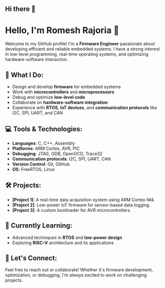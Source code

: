 ## Hi there 👋
# Hello, I'm Romesh Rajoria 👋

Welcome to my GitHub profile! I'm a **Firmware Engineer** passionate about developing efficient and reliable embedded systems. I have a strong interest in low-level programming, real-time operating systems, and optimizing hardware-software interaction.

## 🔧 What I Do:
- Design and develop **firmware** for embedded systems
- Work with **microcontrollers** and **microprocessors**
- Debug and optimize **low-level code**
- Collaborate on **hardware-software integration**
- Experience with **RTOS**, **IoT devices**, and **communication protocols** like I2C, SPI, UART, and CAN

## 💻 Tools & Technologies:
- **Languages**: C, C++, Assembly
- **Platforms**: ARM Cortex, AVR, PIC
- **Debugging**: JTAG, GDB, OpenOCD, Trace32
- **Communication protocols**: I2C, SPI, UART, CAN
- **Version Control**: Git, GitHub
- **OS**: FreeRTOS, Linux

## 🛠️ Projects:
- **[Project 1]**: A real-time data acquisition system using ARM Cortex-M4.
- **[Project 2]**: Low-power IoT firmware for sensor-based data logging.
- **[Project 3]**: A custom bootloader for AVR microcontrollers.

## 🌱 Currently Learning:
- Advanced techniques in **RTOS** and **low-power design**
- Exploring **RISC-V** architecture and its applications

## 🤝 Let's Connect:
Feel free to reach out or collaborate! Whether it's firmware development, optimization, or debugging, I'm always excited to work on challenging projects.
